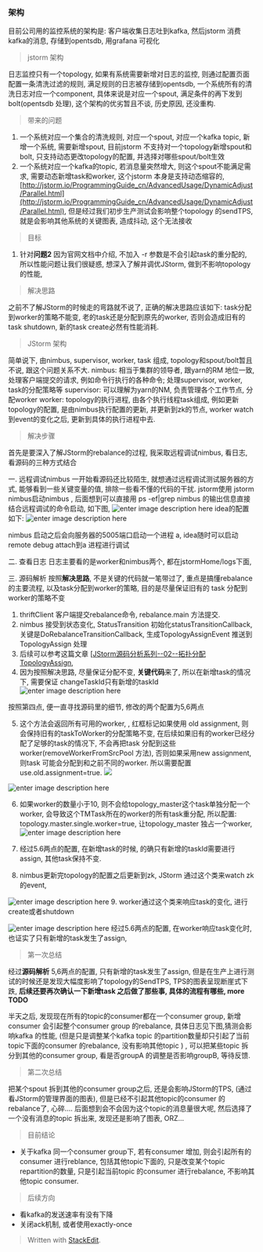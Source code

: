 ### 架构
目前公司用的监控系统的架构是: 客户端收集日志吐到kafka, 然后jstorm 消费kafka的消息, 存储到opentsdb, 用grafana 可视化

> jstorm 架构

日志监控只有一个topology, 如果有系统需要新增对日志的监控, 则通过配置页面配置一条清洗过滤的规则, 满足规则的日志被存储到opentsdb, 一个系统所有的清洗日志对应一个component, 具体来说是对应一个spout, 满足条件的再下发到bolt(opentsdb 处理), 这个架构的优劣暂且不谈, 历史原因, 还没重构.

> 带来的问题
1. 一个系统对应一个集合的清洗规则, 对应一个spout, 对应一个kafka topic, 新增一个系统, 需要新增spout, 目前jstorm 不支持对一个topology新增spout和bolt, 只支持动态更改topology的配置, 并选择对哪些spout/bolt生效
2. 一个系统对应一个kafka的topic, 若消息量突然增大, 则这个spout不能满足需求, 需要动态新增task和worker, 这个jstorm 本身是支持动态缩容的, [http://jstorm.io/ProgrammingGuide_cn/AdvancedUsage/DynamicAdjust/Parallel.html](http://jstorm.io/ProgrammingGuide_cn/AdvancedUsage/DynamicAdjust/Parallel.html), 但是经过我们初步生产测试会影响整个topology 的sendTPS, 就是会影响其他系统的关键图表, 造成抖动, 这个无法接收

> 目标
1. 针对**问题2** 因为官网文档中介绍, 不加入 -r 参数是不会引起task的重分配的, 所以性能问题让我们很疑惑, 想深入了解并调优JStorm, 做到不影响topology的性能,

> 解决思路

之前不了解JStorm的时候走的弯路就不说了, 正确的解决思路应该如下:  task分配到worker的策略不能变, 老的task还是分配到原先的worker, 否则会造成旧有的task shutdown, 新的task create必然有性能消耗. 

> JStorm 架构

简单说下, 由nimbus, supervisor, worker, task 组成, topology和spout/bolt暂且不说, 跟这个问题关系不大. 
nimbus: 相当于集群的领导者, 跟yarn的RM 地位一致, 处理客户端提交的请求, 例如命令行执行的各种命令; 处理supervisor, worker, task的分配策略等
supervisor: 可以理解为yarn的NM, 负责管理各个工作节点, 分配worker
worker: topology的执行进程, 由各个执行线程task组成, 例如更新topology的配置, 是由nimbus执行配置的更新, 并更新到zk的节点, worker watch到event的变化之后, 更新到具体的执行进程中去.

> 解决步骤

首先是要深入了解JStorm的rebalance的过程, 我采取远程调试nimbus, 看日志, 看源码的三种方式结合

一. 远程调试nimbus
一开始看源码还比较陌生, 就想通过远程调试测试服务器的方式, 能够看到一些关键变量的值, 排除一些看不懂的代码的干扰.
jstorm使用 jstorm nimbus启动nimbus , 后面想到可以直接用 ps -ef|grep nimbus 的输出信息直接结合远程调试的命令启动, 如下图, 
![enter image description here](https://drive.google.com/uc?id=14DXapVXhDpSOK6bpzqdgdPmM9CMVeMKV)
idea的配置如下: 
![enter image description here](https://drive.google.com/uc?id=1nKP1VbmsOfFf7kI7HoTSCkUYbHHws5tN)

nimbus 启动之后会向服务器的5005端口启动一个进程 a, idea随时可以启动remote debug attach到a 进程进行调试

二. 查看日志
日志主要看的是worker和nimbus两个, 都在jstormHome/logs下面,

三. 源码解析
按照**解决思路**, 不是关键的代码就一笔带过了, 重点是搞懂rebalance的主要流程, 以及task分配到worker的策略, 目的是尽量保证旧有的 task 分配到worker的策略不变

1. thriftClient 客户端提交rebalance命令, rebalance.main 方法提交.
2. nimbus 接受到状态变化, StatusTransition 初始化statusTransitionCallback, 关键是DoRebalanceTransitionCallback, 生成TopologyAssignEvent 推送到 TopologyAssign 处理
3. 后续可以参考这篇文章 [[JStorm源码分析系列--02--拓扑分配TopologyAssign](https://segmentfault.com/a/1190000009083097), 
4. 因为按照解决思路, 尽量保证分配不变, **关键代码**来了, 所以在新增task的情况下, 需要保证 changeTaskId只有新增的taskId
![enter image description here](https://drive.google.com/uc?id=1ERUeJ23CkpQO6SYHLYOphQlKCDrHeNlf)

按照第四点, 便一直寻找源码里的细节, 修改的两个配置为5,6两点

5.  这个方法会返回所有可用的worker, , 红框标记如果使用 old assignment, 则会保持旧有的taskToWorker的分配策略不变, 在后续如果旧有的worker已经分配了足够的task的情况下, 不会再把task 分配到这些worker(removeWorkerFromSrcPool 方法), 否则如果采用new assignment, 则task 可能会分配到和之前不同的worker. 所以需要配置 use.old.assignment=true.
![](https://drive.google.com/uc?id=1TCioOqmnBdYzH_Np7mHqQrCD6uSX0Frx)

![enter image description here](https://drive.google.com/uc?id=1zFHfjxcDVKgF6-dL0VI_c0qhaAOje6SC)

6. 如果worker的数量小于10, 则不会给topology_master这个task单独分配一个worker, 会导致这个TMTask所在的worker的所有task重分配, 所以配置: topology.master.single.worker=true, 让topology_master 独占一个worker, ![enter image description here](https://drive.google.com/uc?id=1yBxa3tjTxO6fxhou-NwrSz1ZsilwMf1q)

7. 经过5.6两点的配置, 在新增task的时候, 的确只有新增的taskId需要进行assign, 其他task保持不变.


8. nimbus更新完topology的配置之后更新到zk,  JStorm 通过这个类来watch zk的event, 

![enter image description here](https://drive.google.com/uc?id=1SsaWUq00ixwIfKgbk7gW8S5XEgJuFT1i)
9. worker通过这个类来响应task的变化, 进行create或者shutdown

![enter image description here](https://drive.google.com/uc?id=1GbXicg4ehLpemJ-P5Gq1RNSOSu75yqKm)
经过5.6两点的配置, 在worker响应task变化时, 也证实了只有新增的task发生了assign,  


> 第一次总结

经过**源码解析** 5,6两点的配置, 只有新增的task发生了assign, 但是在生产上进行测试的时候还是发现大幅度影响了topology的SendTPS, TPS的图表呈现断崖式下跌, **后续还要再次确认一下新增task 之后做了那些事, 具体的流程有哪些, more TODO**

半天之后, 发现现在所有的topic的consumer都在一个consumer group, 新增consumer 会引起整个consumer group 的rebalance, 具体日志见下图,猜测会影响kafka 的性能, (但是只是调整某个kafka topic 的partition数量却只引起了当前topic下面的consumer 的rebalance, 没有影响其他topic ) ,  可以把某些topic 拆分到其他的consumer group, 看是否groupA 的调整是否影响groupB,
等待反馈. 

> 第二次总结

把某个spout 拆到其他的consumer group之后, 还是会影响JStorm的TPS, (通过看JStorm的管理界面的图表), 但是已经不引起其他topic的consumer 的rebalance了, 心碎.... 后面想到会不会因为这个topic的消息量很大呢, 然后选择了一个没有消息的topic 拆出来, 发现还是影响了图表, ORZ...

> 目前结论

* 关于kafka
同一个consumer group下, 若有consumer 增加, 则会引起所有的consumer 进行reblance, 包括其他topic下面的, 只是改变某个topic repartition的数量, 只是引起当前topic 的consumer 进行rebalance, 不影响其他topic consumer.

> 后续方向
* 看kafka的发送速率有没有下降
* 关闭ack机制, 或者使用exactly-once
> Written with [StackEdit](https://stackedit.io/).
<!--stackedit_data:
eyJoaXN0b3J5IjpbMTI3MjUyOTEyMV19
-->
